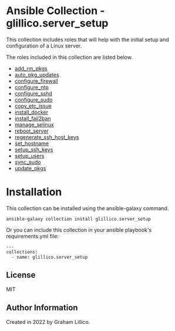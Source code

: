 # Ansible Collection - glillico.server_setup

This collection includes roles that will help with the initial setup and configuration of a Linux server.

The roles included in this collection are listed below.

  - [add_rm_pkgs](https://github.com/glillico/ansible-role-add_rm_pkgs)
  - [auto_pkg_updates](https://github.com/glillico/ansible-role-auto_pkg_updates)
  - [configure_firewall](https://github.com/glillico/ansible-role-configure_firewall)
  - [configure_ntp](https://github.com/glillico/ansible-role-configure_ntp)
  - [configure_sshd](https://github.com/glillico/ansible-role-configure_sshd)
  - [configure_sudo](https://github.com/glillico/ansible-role-configure_sudo)
  - [copy_etc_issue](https://github.com/glillico/ansible-role-copy_etc_issue)
  - [install_docker](https://github.com/glillico/ansible-role-install_docker)
  - [install_fail2ban](https://github.com/glillico/ansible-role-install_fail2ban)
  - [manage_selinux](https://github.com/glillico/ansible-role-manage_selinux)
  - [reboot_server](https://github.com/glillico/ansible-role-reboot_server)
  - [regenerate_ssh_host_keys](https://github.com/glillico/ansible-role-regenerate_ssh_host_keys)
  - [set_hostname](https://github.com/glillico/ansible-role-set_hostname)
  - [setup_ssh_keys](https://github.com/glillico/ansible-role-setup_ssh_keys)
  - [setup_users](https://github.com/glillico/ansible-role-setup_users)
  - [sync_sudo](https://github.com/glillico/ansible-role-sync_sudo)
  - [update_pkgs](https://github.com/glillico/ansible-role-update_pkgs)
  
# Installation

This collection can be installed using the ansible-galaxy command.

`ansible-galaxy collection install glillico.server_setup`

Or you can include this collection in your ansible playbook's requirements.yml file:

```
---
collections:
  - name: glillico.server_setup
```

## License

MIT

## Author Information

Created in 2022 by Graham Lillico.
